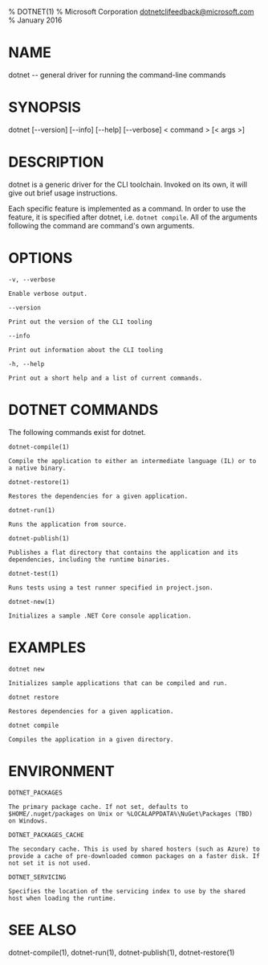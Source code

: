 % DOTNET(1)
% Microsoft Corporation dotnetclifeedback@microsoft.com
% January 2016

# NAME

dotnet -- general driver for running the command-line commands

# SYNOPSIS

dotnet [--version] [--info] [--help] [--verbose] < command > [< args >]

# DESCRIPTION
dotnet is a generic driver for the CLI toolchain. Invoked on its own, it will give out brief usage instructions. 

Each specific feature is implemented as a command. In order to use the feature, it is specified after dotnet, i.e. `dotnet compile`. All of the arguments following the command are command's own arguments.  


# OPTIONS
`-v, --verbose`

    Enable verbose output.

`--version`

    Print out the version of the CLI tooling

`--info`

    Print out information about the CLI tooling

`-h, --help`

    Print out a short help and a list of current commands. 

# DOTNET COMMANDS

The following commands exist for dotnet.

`dotnet-compile(1)`

    Compile the application to either an intermediate language (IL) or to a native binary. 

`dotnet-restore(1)`

    Restores the dependencies for a given application. 

`dotnet-run(1)`

    Runs the application from source.

`dotnet-publish(1)`

    Publishes a flat directory that contains the application and its dependencies, including the runtime binaries. 

`dotnet-test(1)`

    Runs tests using a test runner specified in project.json.

`dotnet-new(1)`

    Initializes a sample .NET Core console application. 

# EXAMPLES

`dotnet new`

    Initializes sample applications that can be compiled and run.

`dotnet restore`

    Restores dependencies for a given application. 

`dotnet compile`

    Compiles the application in a given directory. 

# ENVIRONMENT 

`DOTNET_PACKAGES`

    The primary package cache. If not set, defaults to $HOME/.nuget/packages on Unix or %LOCALAPPDATA%\NuGet\Packages (TBD) on Windows.

`DOTNET_PACKAGES_CACHE`

    The secondary cache. This is used by shared hosters (such as Azure) to provide a cache of pre-downloaded common packages on a faster disk. If not set it is not used.

`DOTNET_SERVICING`

    Specifies the location of the servicing index to use by the shared host when loading the runtime. 

# SEE ALSO
dotnet-compile(1), dotnet-run(1), dotnet-publish(1), dotnet-restore(1)
